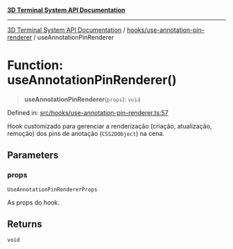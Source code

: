 [**3D Terminal System API Documentation**](../../../README.md)

***

[3D Terminal System API Documentation](../../../README.md) / [hooks/use-annotation-pin-renderer](../README.md) / useAnnotationPinRenderer

# Function: useAnnotationPinRenderer()

> **useAnnotationPinRenderer**(`props`): `void`

Defined in: [src/hooks/use-annotation-pin-renderer.ts:57](https://github.com/Dicommunitas/ThreeJS_Terminal_3D/blob/48170ffd573f70d66a1c284f1f35045f3d98e94f/src/hooks/use-annotation-pin-renderer.ts#L57)

Hook customizado para gerenciar a renderização (criação, atualização, remoção)
dos pins de anotação (`CSS2DObject`) na cena.

## Parameters

### props

`UseAnnotationPinRendererProps`

As props do hook.

## Returns

`void`
